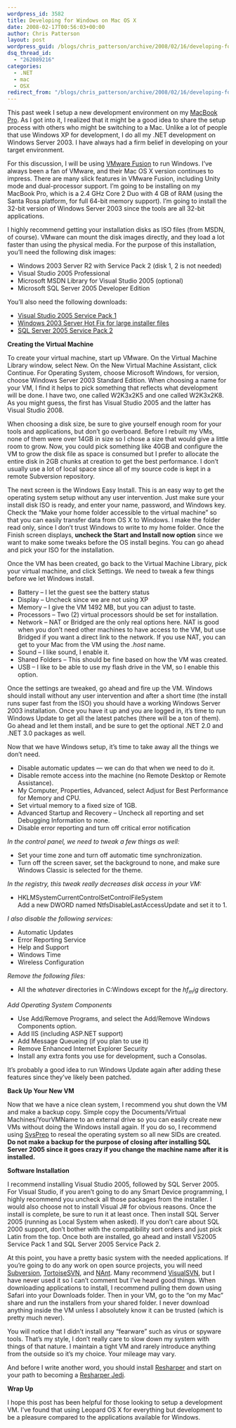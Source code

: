 ```yaml
---
wordpress_id: 3582
title: Developing for Windows on Mac OS X
date: 2008-02-17T00:56:03+00:00
author: Chris Patterson
layout: post
wordpress_guid: /blogs/chris_patterson/archive/2008/02/16/developing-for-windows-on-mac-os-x.aspx
dsq_thread_id:
  - "262089216"
categories:
  - .NET
  - mac
  - OSX
redirect_from: "/blogs/chris_patterson/archive/2008/02/16/developing-for-windows-on-mac-os-x.aspx/"
---
```

This past week I setup a new development environment on my [MacBook Pro](http://www.apple.com/macbookpro/). As I got into it, I realized that it might be a good idea to share the setup process with others who might be switching to a Mac. Unlike a lot of people that use Windows XP for development, I do all my .NET development on Windows Server 2003. I have always had a firm belief in developing on your target environment. 

For this discussion, I will be using [VMware Fusion](http://www.vmware.com/products/fusion/) to run Windows. I&#8217;ve always been a fan of VMware, and their Mac OS X version continues to impress. There are many slick features in VMware Fusion, including Unity mode and dual-processor support. I&#8217;m going to be installing on my MacBook Pro, which is a 2.4 GHz Core 2 Duo with 4 GB of RAM (using the Santa Rosa platform, for full 64-bit memory support). I&#8217;m going to install the 32-bit version of Windows Server 2003 since the tools are all 32-bit applications. 

I highly recommend getting your installation disks as ISO files (from MSDN, of course). VMware can mount the disk images directly, and they load a lot faster than using the physical media. For the purpose of this installation, you&#8217;ll need the following disk images:

  * Windows 2003 Server R2 with Service Pack 2 (disk 1, 2 is not needed)
  * Visual Studio 2005 Professional
  * Microsoft MSDN Library for Visual Studio 2005 (optional)
  * Microsoft SQL Server 2005 Developer Edition

You&#8217;ll also need the following downloads:

  * [Visual Studio 2005 Service Pack 1](http://www.microsoft.com/downloads/details.aspx?familyid=BB4A75AB-E2D4-4C96-B39D-37BAF6B5B1DC&displaylang=en)
  * [Windows 2003 Server Hot Fix for large installer files](http://support.microsoft.com/kb/925336)
  * [SQL Server 2005 Service Pack 2](http://www.microsoft.com/downloads/details.aspx?FamilyId=d07219b2-1e23-49c8-8f0c-63fa18f26d3a&displaylang=en)

**Creating the Virtual Machine** 

To create your virtual machine, start up VMware. On the Virtual Machine Library window, select New. On the New Virtual Machine Assistant, click Continue. For Operating System, choose Microsoft Windows, for version, choose Windows Server 2003 Standard Edition. When choosing a name for your VM, I find it helps to pick something that reflects what development will be done. I have two, one called W2K3x2K5 and one called W2K3x2K8. As you might guess, the first has Visual Studio 2005 and the latter has Visual Studio 2008. 

When choosing a disk size, be sure to give yourself enough room for your tools and applications, but don&#8217;t go overboard. Before I rebuilt my VMs, none of them were over 14GB in size so I chose a size that would give a little room to grow. Now, you could pick something like 40GB and configure the VM to grow the disk file as space is consumed but I prefer to allocate the entire disk in 2GB chunks at creation to get the best performance. I don&#8217;t usually use a lot of local space since all of my source code is kept in a remote Subversion repository. 

The next screen is the Windows Easy Install. This is an easy way to get the operating system setup without any user intervention. Just make sure your install disk ISO is ready, and enter your name, password, and Windows key. Check the &#8220;Make your home folder accessible to the virtual machine&#8221; so that you can easily transfer data from OS X to Windows. I make the folder read only, since I don&#8217;t trust Windows to write to my home folder. Once the Finish screen displays, **uncheck the Start and Install now option** since we want to make some tweaks before the OS install begins. You can go ahead and pick your ISO for the installation. 

Once the VM has been created, go back to the Virtual Machine Library, pick your virtual machine, and click Settings. We need to tweak a few things before we let Windows install.

  * Battery &#8211; I let the guest see the battery status
  * Display &#8211; Uncheck since we are not using XP
  * Memory &#8211; I give the VM 1492 MB, but you can adjust to taste.
  * Processors &#8211; Two (2) virtual processors should be set for installation.
  * Network &#8211; NAT or Bridged are the only real options here. NAT is good when you don&#8217;t need other machines to have access to the VM, but use Bridged if you want a direct link to the network. If you use NAT, you can get to your Mac from the VM using the _.host_ name.
  * Sound &#8211; I like sound, I enable it.
  * Shared Folders &#8211; This should be fine based on how the VM was created.
  * USB &#8211; I like to be able to use my flash drive in the VM, so I enable this option.

Once the settings are tweaked, go ahead and fire up the VM. Windows should install without any user intervention and after a short time (the install runs super fast from the ISO) you should have a working Windows Server 2003 installation. Once you have it up and you are logged in, it&#8217;s time to run Windows Update to get all the latest patches (there will be a ton of them). Go ahead and let them install, and be sure to get the optional .NET 2.0 and .NET 3.0 packages as well. 

Now that we have Windows setup, it&#8217;s time to take away all the things we don&#8217;t need.

  * Disable automatic updates &#8212; we can do that when we need to do it.
  * Disable remote access into the machine (no Remote Desktop or Remote Assistance).
  * My Computer, Properties, Advanced, select Adjust for Best Performance for Memory and CPU.
  * Set virtual memory to a fixed size of 1GB.
  * Advanced Startup and Recovery &#8211; Uncheck all reporting and set Debugging Information to none.
  * Disable error reporting and turn off critical error notification

_In the control panel, we need to tweak a few things as well:_

  * Set your time zone and turn off automatic time synchronization.
  * Turn off the screen saver, set the background to none, and make sure Windows Classic is selected for the theme.

_In the registry, this tweak really decreases disk access in your VM:_

  * HKLMSystemCurrentControlSetControlFileSystem  
    Add a new DWORD named NtfsDisableLastAccessUpdate and set it to 1.

_I also disable the following services:_

  * Automatic Updates
  * Error Reporting Service
  * Help and Support
  * Windows Time
  * Wireless Configuration

_Remove the following files:_

  * All the $whatever$ directories in C:Windows except for the $hf_mig$ directory.

_Add Operating System Components_

  * Use Add/Remove Programs, and select the Add/Remove Windows Components option.
  * Add IIS (including ASP.NET support)
  * Add Message Queueing (if you plan to use it)
  * Remove Enhanced Internet Explorer Security
  * Install any extra fonts you use for development, such a Consolas.

It&#8217;s probably a good idea to run Windows Update again after adding these features since they&#8217;ve likely been patched. 

**Back Up Your New VM** 

Now that we have a nice clean system, I recommend you shut down the VM and make a backup copy. Simple copy the Documents/Virtual Machines/YourVMName to an external drive so you can easily create new VMs without doing the Windows install again. If you do so, I recommend using [SysPrep](http://support.microsoft.com/kb/892778) to reseal the operating system so all new SIDs are created. **Do not make a backup for the purpose of closing after installing SQL Server 2005 since it goes crazy if you change the machine name after it is installed.** 

**Software Installation** 

I recommend installing Visual Studio 2005, followed by SQL Server 2005. For Visual Studio, if you aren&#8217;t going to do any Smart Device programming, I highly recommend you uncheck all those packages from the installer. I would also choose not to install Visual J# for obvious reasons. Once the install is complete, be sure to run it at least once. Then install SQL Server 2005 (running as Local System when asked). If you don&#8217;t care about SQL 2000 support, don&#8217;t bother with the compatibility sort orders and just pick Latin from the top. Once both are installed, go ahead and install VS2005 Service Pack 1 and SQL Server 2005 Service Pack 2. 

At this point, you have a pretty basic system with the needed applications. If you&#8217;re going to do any work on open source projects, you will need [Subversion](http://subversion.tigris.org/), [TortoiseSVN](http://tortoisesvn.tigris.org/), and [NAnt](http://nant.sourceforge.net/). Many recommend [VisualSVN](http://www.visualsvn.com/), but I have never used it so I can&#8217;t comment but I&#8217;ve heard good things. When downloading applications to install, I recommend pulling them down using Safari into your Downloads folder. Then in your VM, go to the &#8220;on my Mac&#8221; share and run the installers from your shared folder. I never download anything inside the VM unless I absolutely know it can be trusted (which is pretty much never). 

You will notice that I didn&#8217;t install any &#8220;fearware&#8221; such as virus or spyware tools. That&#8217;s my style, I don&#8217;t really care to slow down my system with things of that nature. I maintain a tight VM and rarely introduce anything from the outside so it&#8217;s my choice. Your mileage may vary. 

And before I write another word, you should install [Resharper](http://www.jetbrains.com/resharper/) and start on your path to becoming a [Resharper Jedi](http://blogs.jetbrains.com/dotnet/2007/05/the-resharper-jedi/). 

**Wrap Up** 

I hope this post has been helpful for those looking to setup a development VM. I&#8217;ve found that using Leopard OS X for everything but development to be a pleasure compared to the applications available for Windows.
